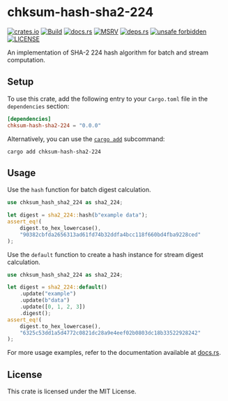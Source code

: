 # chksum-hash-sha2-224

[![crates.io](https://img.shields.io/crates/v/chksum-hash-sha2-224?style=flat-square&logo=rust "crates.io")](https://crates.io/crates/chksum-hash-sha2-224)
[![Build](https://img.shields.io/github/actions/workflow/status/chksum-rs/hash-sha2-224/rust.yml?branch=master&style=flat-square&logo=github "Build")](https://github.com/chksum-rs/hash-sha2-224/actions/workflows/rust.yml)
[![docs.rs](https://img.shields.io/docsrs/chksum-hash-sha2-224?style=flat-square&logo=docsdotrs "docs.rs")](https://docs.rs/chksum-hash-sha2-224/)
[![MSRV](https://img.shields.io/badge/MSRV-1.63.0-informational?style=flat-square "MSRV")](https://github.com/chksum-rs/hash-sha2-224/blob/master/Cargo.toml)
[![deps.rs](https://deps.rs/crate/chksum-hash-sha2-224/0.0.0/status.svg?style=flat-square "deps.rs")](https://deps.rs/crate/chksum-hash-sha2-224/0.0.0)
[![unsafe forbidden](https://img.shields.io/badge/unsafe-forbidden-success.svg?style=flat-square "unsafe forbidden")](https://github.com/rust-secure-code/safety-dance)
[![LICENSE](https://img.shields.io/github/license/chksum-rs/hash-sha2-224?style=flat-square "LICENSE")](https://github.com/chksum-rs/hash-sha2-224/blob/master/LICENSE)

An implementation of SHA-2 224 hash algorithm for batch and stream computation.

## Setup

To use this crate, add the following entry to your `Cargo.toml` file in the `dependencies` section:

```toml
[dependencies]
chksum-hash-sha2-224 = "0.0.0"
```

Alternatively, you can use the [`cargo add`](https://doc.rust-lang.org/cargo/commands/cargo-add.html) subcommand:

```shell
cargo add chksum-hash-sha2-224
```

## Usage

Use the `hash` function for batch digest calculation.

```rust
use chksum_hash_sha2_224 as sha2_224;

let digest = sha2_224::hash(b"example data");
assert_eq!(
    digest.to_hex_lowercase(),
    "90382cbfda2656313ad61fd74b32ddfa4bcc118f660bd4fba9228ced"
);
```

Use the `default` function to create a hash instance for stream digest calculation.

```rust
use chksum_hash_sha2_224 as sha2_224;

let digest = sha2_224::default()
    .update("example")
    .update(b"data")
    .update([0, 1, 2, 3])
    .digest();
assert_eq!(
    digest.to_hex_lowercase(),
    "6325c53dd1a5d4772c0821dc28a9e4eef02b0803dc18b33522928242"
);
```

For more usage examples, refer to the documentation available at [docs.rs](https://docs.rs/chksum-hash-sha2-224/).

## License

This crate is licensed under the MIT License.
